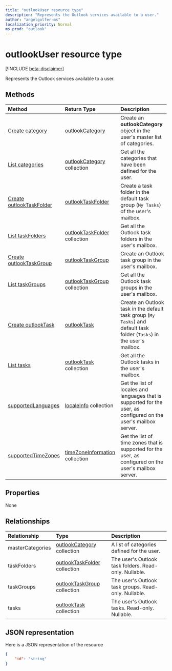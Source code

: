 ```yaml
---
title: "outlookUser resource type"
description: "Represents the Outlook services available to a user."
author: "angelgolfer-ms"
localization_priority: Normal
ms.prod: "outlook"
---
```


# outlookUser resource type

[!INCLUDE [beta-disclaimer](../../includes/beta-disclaimer.md)]

Represents the Outlook services available to a user.


## Methods

| Method		   | Return Type	|Description|
|:---------------|:--------|:----------|
|[Create category](../api/outlookuser-post-mastercategories.md) | [outlookCategory](outlookcategory.md) |Create an **outlookCategory** object in the user's master list of categories.|
|[List categories](../api/outlookuser-list-mastercategories.md) | [outlookCategory](outlookcategory.md) collection |Get all the categories that have been defined for the user.|
|[Create outlookTaskFolder](../api/outlookuser-post-taskfolders.md) |[outlookTaskFolder](outlooktaskfolder.md)| Create a task folder in the default task group (`My Tasks`) of the user's mailbox.|
|[List taskFolders](../api/outlookuser-list-taskfolders.md) |[outlookTaskFolder](outlooktaskfolder.md) collection| Get all the Outlook task folders in the user's mailbox.|
|[Create outlookTaskGroup](../api/outlookuser-post-taskgroups.md) |[outlookTaskGroup](outlooktaskgroup.md)| Create an Outlook task group in the user's mailbox.|
|[List taskGroups](../api/outlookuser-list-taskgroups.md) |[outlookTaskGroup](outlooktaskgroup.md) collection| Get all the Outlook task groups in the user's mailbox.|
|[Create outlookTask](../api/outlookuser-post-tasks.md) |[outlookTask](outlooktask.md)| Create an Outlook task in the default task group (`My Tasks`) and default task folder (`Tasks`) in the user's mailbox.|
|[List tasks](../api/outlookuser-list-tasks.md) |[outlookTask](outlooktask.md) collection| Get all the Outlook tasks in the user's mailbox.|
|[supportedLanguages](../api/outlookuser-supportedlanguages.md) | [localeInfo](localeinfo.md) collection | Get the list of locales and languages that is supported for the user, as configured on the user's mailbox server. |
|[supportedTimeZones](../api/outlookuser-supportedtimezones.md) | [timeZoneInformation](timezoneinformation.md) collection | Get the list of time zones that is supported for the user, as configured on the user's mailbox server. |


## Properties
None

## Relationships
| Relationship | Type	|Description|
|:---------------|:--------|:----------|
|masterCategories|[outlookCategory](../resources/outlookcategory.md) collection| A list of categories defined for the user. | 
|taskFolders|[outlookTaskFolder](outlooktaskfolder.md) collection| The user's Outlook task folders. Read-only. Nullable.|
|taskGroups|[outlookTaskGroup](outlooktaskgroup.md) collection| The user's Outlook task groups. Read-only. Nullable.|
|tasks|[outlookTask](outlooktask.md) collection| The user's Outlook tasks. Read-only. Nullable.|

## JSON representation

Here is a JSON representation of the resource

<!-- {
  "blockType": "resource",
  "keyProperty": "id",
  "baseType":"microsoft.graph.entity",  
  "@odata.type": "microsoft.graph.outlookUser"
}-->
```json
{  
    "id": "string"
}

```

<!-- uuid: 8fcb5dbc-d5aa-4681-8e31-b001d5168d79
2015-10-25 14:57:30 UTC -->
<!--
{
  "type": "#page.annotation",
  "description": "outlookUser resource",
  "keywords": "",
  "section": "documentation",
  "tocPath": "",
  "suppressions": [
    "Error: /api-reference/beta/resources/outlookuser.md:\r\n      Exception processing links.\r\n    System.ArgumentException: Link Definition was null. Link text: !INCLUDE [beta-disclaimer](../../includes/beta-disclaimer.md)\r\n      at ApiDoctor.Validation.DocFile.get_LinkDestinations()\r\n      at ApiDoctor.Validation.DocSet.ValidateLinks(Boolean includeWarnings, String[] relativePathForFiles, IssueLogger issues, Boolean requireFilenameCaseMatch, Boolean printOrphanedFiles)"
  ]
}
-->

